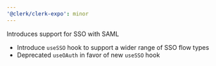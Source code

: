 ```yaml
---
'@clerk/clerk-expo': minor
---
```


Introduces support for SSO with SAML

- Introduce `useSSO` hook to support a wider range of SSO flow types
- Deprecated `useOAuth` in favor of new `useSSO` hook
